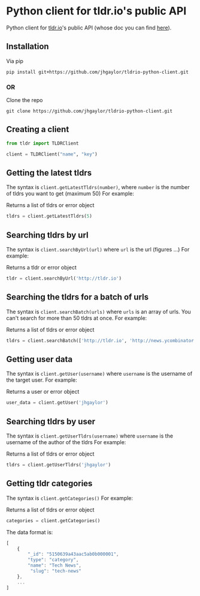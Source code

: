 # Python client for tldr.io's public API

Python client for <a href="http://tldr.io">tldr.io</a>'s
public API (whose doc you can find <a href="http://tldr.io/api-documentation">here</a>).


## Installation

Via pip

    pip install git+https://github.com/jhgaylor/tldrio-python-client.git

### OR

Clone the repo

    git clone https://github.com/jhgaylor/tldrio-python-client.git


## Creating a client
```python
from tldr import TLDRClient

client = TLDRClient("name", "key")
```

## Getting the latest tldrs
The syntax is `client.getLatestTldrs(number)`, where `number` is the number of tldrs you want to get (maximum 50) For example:

Returns a list of tldrs or error object

```python
tldrs = client.getLatestTldrs(5)
```

## Searching tldrs by url
The syntax is `client.searchByUrl(url)` where `url` is the url (figures ...) For example:

Returns a tldr or error object

```python
tldr = client.searchByUrl('http://tldr.io')
```

## Searching the tldrs for a batch of urls
The syntax is `client.searchBatch(urls)` where `urls` is an array of urls.  You can't search for more than 50 tldrs at once. For example:

Returns a list of tldrs or error object

```python
tldrs = client.searchBatch(['http://tldr.io', 'http://news.ycombinator.com/'])
```

## Getting user data
The syntax is `client.getUser(username)` where `username` is the username of the target user.  For example:

Returns a user or error object

```python
user_data = client.getUser('jhgaylor')
```



## Searching tldrs by user
The syntax is `client.getUserTldrs(username)` where `username` is the username of the author of the tldrs For example:

Returns a list of tldrs or error object

```python
tldrs = client.getUserTldrs('jhgaylor')
```

## Getting tldr categories

The syntax is `client.getCategories()`  For example:

Returns a list of tldrs or error object

```python
categories = client.getCategories()
```

The data format is:

```javascript
[
    {
        "_id": "5150639a43aac5ab0b000001", 
        "type": "category", 
        "name": "Tech News",
         "slug": "tech-news"
    },
    ...
]
```

